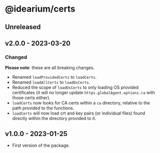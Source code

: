 # @idearium/certs

## Unreleased

## v2.0.0 - 2023-03-20

### Changed

**Please note**: these are all breaking changes.

-   Renamed `loadProvidedCerts` to `loadCerts`.
-   Renamed `loadAllCerts` to `loadOsCerts`.
-   Reduced the scope of `loadOsCerts` to only loading OS provided certificates (it will no longer update `https.globalAgent.options.ca` with those certs either).
-   `loadCerts` now looks for CA certs within a `ca` directory, relative to the path provided to the functions.
-   `loadCerts` will now load crt and key pairs (or individual files) found directly within the directory provided to it.

## v1.0.0 - 2023-01-25

-   First version of the package.
